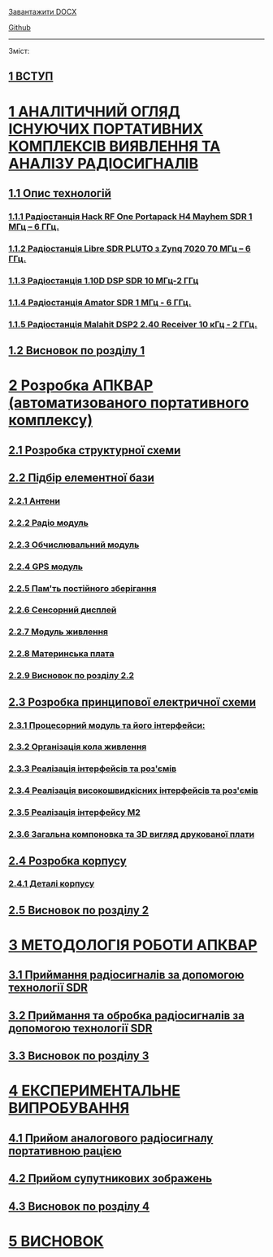 [Завантажити DOCX](https://github.com/Bogd-an/Diplom/raw/refs/heads/main/docs/out/doc_dev.docx)

[Github](https://github.com/Bogd-an/Diplom/blob/main/docs/README.md)

---

Зміст:


 ## [1 ВСТУП][ref1]

 # [1 АНАЛІТИЧНИЙ ОГЛЯД ІСНУЮЧИХ ПОРТАТИВНИХ КОМПЛЕКСІВ ВИЯВЛЕННЯ ТА АНАЛІЗУ РАДІОСИГНАЛІВ][ref2]

 ## [1.1 Опис технологій][ref3]

  ### [1.1.1 Радіостанція Hack RF One Portapack H4 Mayhem SDR 1 МГц – 6 ГГц.][ref4]

  ### [1.1.2 Радіостанція Libre SDR PLUTO з Zynq 7020 70 МГц – 6 ГГц.][ref5]

  ### [1.1.3 Радіостанція 1.10D DSP SDR 10 МГц-2 ГГц][ref6]

  ### [1.1.4 Радіостанція Amator SDR  1 МГц - 6 ГГц.][ref7]

  ### [1.1.5 Радіостанція Malahit DSP2 2.40 Receiver 10 кГц - 2 ГГц.][ref8]

 ## [1.2 Висновок по розділу 1][ref9]

 # [2 Розробка АПКВАР (автоматизованого портативного комплексу)][ref10]

 ## [2.1 Розробка структурної схеми][ref11]

 ## [2.2 Підбір елементної бази][ref12]

  ### [2.2.1 Антени][ref13]

  ### [2.2.2 Радіо модуль][ref14]

  ### [2.2.3 Обчислювальний модуль][ref15]

  ### [2.2.4 GPS модуль][ref16]

  ### [2.2.5 Пам'ть постійного зберігання][ref17]

  ### [2.2.6 Сенсорний дисплей][ref18]

  ### [2.2.7 Модуль живлення][ref19]

  ### [2.2.8 Материнська плата][ref20]

  ### [2.2.9 Висновок по розділу  2.2][ref21]

 ## [2.3 Розробка принципової електричної схеми][ref22]

  ### [2.3.1 Процесорний модуль та його інтерфейси:][ref23]

  ### [2.3.2 Організація кола живлення][ref24]

  ### [2.3.3 Реалізація інтерфейсів та роз'ємів][ref25]

  ### [2.3.4 Реалізація високошвидкісних інтерфейсів та роз'ємів][ref26]

  ### [2.3.5 Реалізація інтерфейсу M2][ref27]

  ### [2.3.6 Загальна компоновка та 3D вигляд друкованої плати][ref28]

 ## [2.4 Розробка корпусу][ref29]

  ### [2.4.1 Деталі корпусу][ref30]

 ## [2.5 Висновок по розділу  2][ref31]

 # [3 МЕТОДОЛОГІЯ РОБОТИ АПКВАР][ref32]

 ## [3.1 Приймання радіосигналів за допомогою технології SDR][ref33]

 ## [3.2 Приймання та обробка радіосигналів за допомогою технології SDR][ref34]

 ## [3.3 Висновок по розділу 3][ref35]

 # [4 ЕКСПЕРИМЕНТАЛЬНЕ ВИПРОБУВАННЯ][ref36]

 ## [4.1 Прийом аналогового радіосигналу портативною рацією][ref37]

 ## [4.2 Прийом супутникових зображень][ref38]

 ## [4.3 Висновок по розділу 4][ref39]

 # [5 ВИСНОВОК][ref40]

<!-- Links -->
[ref1]: ch0.md#**вступ**
[ref2]: ch1.md#**аналітичний-огляд-існуючих-портативних-комплексів-виявлення-та-аналізу-радіосигналів**
[ref3]: ch1.md#опис-технологій
[ref4]: ch1.md#радіостанція-hack-rf-one-portapack-h4-mayhem-sdr-1-мгц-–-6-ггц.
[ref5]: ch1.md#радіостанція-libre-sdr-pluto-з-zynq-7020-70-мгц-–-6-ггц.
[ref6]: ch1.md#радіостанція-1.10d-dsp-sdr-10-мгц-2-ггц
[ref7]: ch1.md#радіостанція-amator-sdr--1-мгц---6-ггц.
[ref8]: ch1.md#радіостанція-malahit-dsp2-2.40-receiver-10-кгц---2-ггц.
[ref9]: ch1.md#висновок-по-розділу-1
[ref10]: ch2.1.md#розробка-апквар-(автоматизованого-портативного-комплексу)
[ref11]: ch2.1.md#розробка-структурної-схеми
[ref12]: ch2.2.md#підбір-елементної-бази
[ref13]: ch2.2.md#антени
[ref14]: ch2.2.md#радіо-модуль
[ref15]: ch2.2.md#обчислювальний-модуль
[ref16]: ch2.2.md#gps-модуль
[ref17]: ch2.2.md#пам'ть-постійного-зберігання
[ref18]: ch2.2.md#сенсорний-дисплей
[ref19]: ch2.2.md#модуль-живлення
[ref20]: ch2.2.md#материнська-плата
[ref21]: ch2.2.md#висновок-по-розділу--2.2
[ref22]: ch2.3.md#розробка-принципової-електричної-схеми
[ref23]: ch2.3.md#процесорний-модуль-та-його-інтерфейси:
[ref24]: ch2.3.md#організація-кола-живлення
[ref25]: ch2.3.md#реалізація-інтерфейсів-та-роз'ємів
[ref26]: ch2.3.md#реалізація-високошвидкісних-інтерфейсів-та-роз'ємів
[ref27]: ch2.3.md#реалізація-інтерфейсу-m2
[ref28]: ch2.3.md#загальна-компоновка-та-3d-вигляд-друкованої-плати
[ref29]: ch2.4.md#розробка-корпусу
[ref30]: ch2.4.md#деталі-корпусу
[ref31]: ch2.4.md#висновок-по-розділу--2
[ref32]: ch3.md#**методологія-роботи-апквар**
[ref33]: ch3.md#приймання-радіосигналів-за-допомогою-технології-sdr
[ref34]: ch3.md#приймання-та-обробка-радіосигналів-за-допомогою-технології-sdr
[ref35]: ch3.md#висновок-по-розділу-3
[ref36]: ch4.md#**експериментальне-випробування**
[ref37]: ch4.md#прийом-аналогового-радіосигналу-портативною-рацією
[ref38]: ch4.md#прийом-супутникових-зображень
[ref39]: ch4.md#висновок-по-розділу-4
[ref40]: ch5.md#**висновок**
